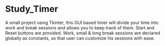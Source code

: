 # Study_Timer
A small project using Tkinter, this GUI based timer will divide your time into work and break sessions and allows you to keep track of them.
Start and Reset buttons are provided.
Work, small & long break sessions are declared globally as constants, so that user can customize his sessions with ease.

